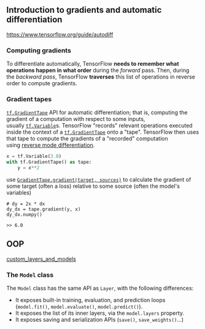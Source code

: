 ## Introduction to gradients and automatic differentiation
https://www.tensorflow.org/guide/autodiff
### Computing gradients

To differentiate automatically, TensorFlow **needs to remember what operations happen in what order** during the _forward_ pass. Then, during the _backward pass_, TensorFlow **traverses** this list of operations in reverse order to compute gradients.

### Gradient tapes

[`tf.GradientTape`](https://www.tensorflow.org/api_docs/python/tf/GradientTape) API for automatic differentiation; that is, computing the gradient of a computation with respect to some inputs, usually [`tf.Variable`](https://www.tensorflow.org/api_docs/python/tf/Variable)s. TensorFlow "records" relevant operations executed inside the context of a [`tf.GradientTape`](https://www.tensorflow.org/api_docs/python/tf/GradientTape) onto a "tape". TensorFlow then uses that tape to compute the gradients of a "recorded" computation using [reverse mode differentiation](https://en.wikipedia.org/wiki/Automatic_differentiation).

```python
x = tf.Variable(3.0)
with tf.GradientTape() as tape:
	y = x**2
```

use [`GradientTape.gradient(target, sources)`](https://www.tensorflow.org/api_docs/python/tf/GradientTape#gradient) to calculate the gradient of some target (often a loss) relative to some source (often the model's variables)

```
# dy = 2x * dx
dy_dx = tape.gradient(y, x)
dy_dx.numpy()

>> 6.0
```




## OOP 

[custom_layers_and_models](https://www.tensorflow.org/guide/keras/custom_layers_and_models)


### The `Model` class

The `Model` class has the same API as `Layer`, with the following differences:

-   It exposes built-in training, evaluation, and prediction loops (`model.fit()`, `model.evaluate()`, `model.predict()`).
-   It exposes the list of its inner layers, via the `model.layers` property.
-   It exposes saving and serialization APIs (`save()`, `save_weights()`...)